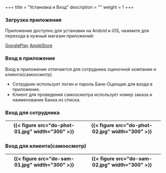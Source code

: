 +++
title = "Установка и Вход"
description = ""
weight = 1
+++
### Загрузка приложения

Приложение доступно для установки на Andoid и iOS, нажмите для перехода в нужный магазин приложений:

<a href = "https://play.google.com/store/apps/details?id=com.shw.applications.birjaapp" class='btn btn-success mt-n1'>GooglePlay</a>   <a href = "https://apps.apple.com/ca/app/дом-осмотр/id1595796009" class='btn btn-success mt-n1'>AppleStore</a>


### Вход в приложение
Вход в приложение отличается для сотрудника оценочной компании и клиента(самоосмотр).
- Сотрудник использует логин и пароль Банк-Оценщик для входа в приложение.
- Клиент для проведения самоосмотра использует номер заказа и наименование Банка из списка.

### Вход для сотрудника

<table>
 <thead>
  <th>
   {{< figure src="do-phot-01.jpg" width="300" >}}
  </th>
  <th>
   {{< figure src="do-phot-02.jpg" width="300" >}}
  </th>
 </thead>
</table>


### Вход для клиента(самоосмотр)

<table>
 <thead>
  <th>
   {{< figure src="do-sam-01.jpg" width="300" >}}
  </th>
  <th>
   {{< figure src="do-sam-02.jpg" width="300" >}}
  </th>
 </thead>
</table>

